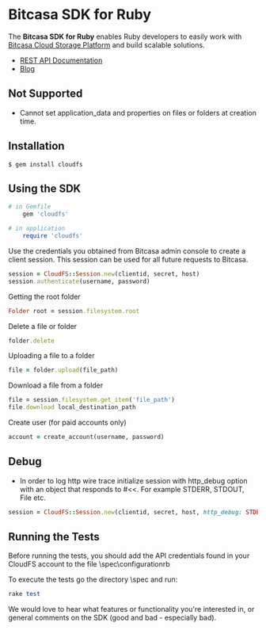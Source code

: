 # Bitcasa SDK for Ruby

The **Bitcasa SDK for Ruby** enables Ruby developers to easily work with [Bitcasa Cloud Storage Platform](https://www.bitcasa.com/) and build scalable solutions.

* [REST API Documentation](https://www.bitcasa.com/cloudfs-api-docs/)
* [Blog](http://blog.bitcasa.com/)

##	Not Supported

*	Cannot set application_data and properties on files or folders at creation time.

##	Installation

	$ gem install cloudfs

## Using the SDK

```ruby
# in Gemfile
    gem 'cloudfs'

# in application
    require 'cloudfs'
```

Use the credentials you obtained from Bitcasa admin console to create a client session. This session can be used for all future requests to Bitcasa.

```ruby
session = CloudFS::Session.new(clientid, secret, host)
session.authenticate(username, password)
```

Getting the root folder

```ruby
Folder root = session.filesystem.root
```

Delete a file or folder

```ruby
folder.delete
```

Uploading a file to a folder

```ruby
file = folder.upload(file_path)
```

Download a file from a folder

```ruby
file = session.filesystem.get_item('file_path')
file.download local_destination_path
```

Create user (for paid accounts only)

```ruby
account = create_account(username, password)
```

##	Debug

*	In order to log http wire trace initialize session with http_debug option with an object that responds to #<<. For example STDERR, STDOUT, File etc.

```ruby
session = CloudFS::Session.new(clientid, secret, host, http_debug: STDERR)
```

## Running the Tests

Before running the tests, you should add the API credentials found in your CloudFS account to the file \spec\configurationrb

To execute the tests go the directory \spec and run:

```ruby
rake test
```

We would love to hear what features or functionality you're interested in, or general comments on the SDK (good and bad - especially bad).
